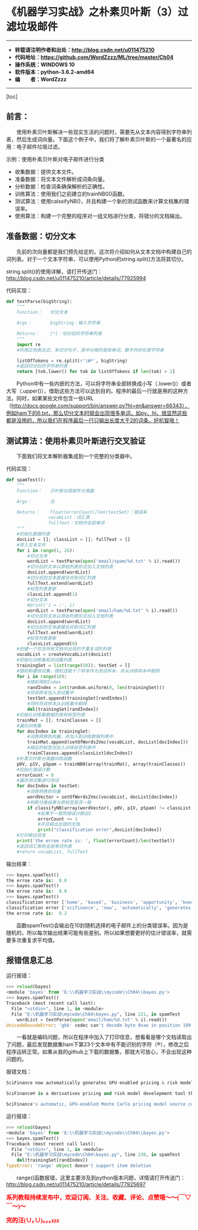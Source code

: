 # 《机器学习实战》之朴素贝叶斯（3）过滤垃圾邮件

----------

- **转载请注明作者和出处：http://blog.csdn.net/u011475210**
- **代码地址：https://github.com/WordZzzz/ML/tree/master/Ch04**
- **操作系统：WINDOWS 10**
- **软件版本：python-3.6.2-amd64**
- **编&emsp;&emsp;者：WordZzzz**

----------

[toc]

## 前言：

&emsp;&emsp;使用朴素贝叶斯解决一些现实生活的问题时，需要先从文本内容得到字符串列表，然后生成词向量。下面这个例子中，我们将了解朴素贝叶斯的一个最著名的应用：电子邮件垃圾过滤。

示例：使用朴素贝叶斯对电子邮件进行分类

- 收集数据：提供文本文件。
- 准备数据：将文本文件解析成词条向量。
- 分析数据：检查词条确保解析的正确性。
- 训练算法：使用我们之前建立的trainNB0()函数。
- 测试算法：使用calssifyNB()，并且构建一个新的测试函数来计算文档集的错误率。
- 使用算法：构建一个完整的程序对一组文档进行分类，将错分的文档输出。

## 准备数据：切分文本

&emsp;&emsp;先前的次向量都是我们预先给定的，这次将介绍如何从文本文档中构建自己的词列表。对于一个文本字符串，可以使用Python的string.split()方法将其切分。

string.split()的使用详解，请打开传送门：http://blog.csdn.net/u011475210/article/details/77925994

代码实现：

```python
def textParse(bigString):
	"""
	Function：	切分文本

	Args：		bigString：输入字符串

	Returns：	[*]：切分后的字符串列表
	"""
	import re
	#利用正则表达式，来切分句子，其中分隔符是除单词、数字外的任意字符串

	listOfTokens = re.split(r'\W*', bigString)
	#返回切分后的字符串列表
	return [tok.lower() for tok in listOfTokens if len(tok) > 2]
```

&emsp;&emsp;Python中有一些内嵌的方法，可以将字符串全部转换成小写（.lower()）或者大写（.upper()），借助这些方法可以达到目的。程序的最后一行就是用的这种方法。同时，如果某些文件包含一些URL（http://docs.google.com/support/bin/answer.py?hl=en&answer=66343），例如ham下的6.txt，那么切分文本时就会出现很多单词，如py、hl，很显然这些都是没用的，所以我们在程序最后一行只输出长度大于2的词条，好机智哦！

## 测试算法：使用朴素贝叶斯进行交叉验证

&emsp;&emsp;下面我们将文本解析器集成到一个完整的分类器中。

代码实现：

```python
def spamTest():
	"""
	Function：	贝叶斯垃圾邮件分类器

	Args：		无

	Returns：	float(errorCount)/len(testSet)：错误率
				vocabList：词汇表
				fullText：文档中全部单词
	"""
	#初始化数据列表
	docList = []; classList = []; fullText = []
	#导入文本文件
	for i in range(1, 26):
		#切分文本
		wordList = textParse(open('email/spam/%d.txt' % i).read())
		#切分后的文本以原始列表形式加入文档列表
		docList.append(wordList)
		#切分后的文本直接合并到词汇列表
		fullText.extend(wordList)
		#标签列表更新
		classList.append(1)
		#切分文本
		#print('i = :', i)
		wordList = textParse(open('email/ham/%d.txt' % i).read())
		#切分后的文本以原始列表形式加入文档列表
		docList.append(wordList)
		#切分后的文本直接合并到词汇列表
		fullText.extend(wordList)
		#标签列表更新
		classList.append(0)
	#创建一个包含所有文档中出现的不重复词的列表
	vocabList = createVocabList(docList)
	#初始化训练集和测试集列表
	trainingSet = list(range(50)); testSet = []
	#随机构建测试集，随机选取十个样本作为测试样本，并从训练样本中剔除
	for i in range(10):
		#随机得到Index
		randIndex = int(random.uniform(0, len(trainingSet)))
		#将该样本加入测试集中
		testSet.append(trainingSet[randIndex])
		#同时将该样本从训练集中剔除
		del(trainingSet[randIndex])
	#初始化训练集数据列表和标签列表
	trainMat = []; trainClasses = []
	#遍历训练集
	for docIndex in trainingSet:
		#词表转换到向量，并加入到训练数据列表中
		trainMat.append(setOfWords2Vec(vocabList, docList[docIndex]))
		#相应的标签也加入训练标签列表中
		trainClasses.append(classList[docIndex])
	#朴素贝叶斯分类器训练函数
	p0V, p1V, pSpam = trainNB0(array(trainMat), array(trainClasses))
	#初始化错误计数
	errorCount = 0
	#遍历测试集进行测试
	for docIndex in testSet:
		#词表转换到向量
		wordVector = setOfWords2Vec(vocabList, docList[docIndex])
		#判断分类结果与原标签是否一致
		if classifyNB(array(wordVector), p0V, p1V, pSpam) != classList[docIndex]:
			#如果不一致则错误计数加1
			errorCount += 1
			#并且输出出错的文档
			print("classification error",docList[docIndex])
	#打印输出信息
	print('the erroe rate is: ', float(errorCount)/len(testSet))
	#返回词汇表和全部单词列表
	#return vocabList, fullText
```

输出结果：

```python
>>> bayes.spamTest()
the erroe rate is:  0.0
>>> bayes.spamTest()
the erroe rate is:  0.0
>>> bayes.spamTest()
classification error ['home', 'based', 'business', 'opportunity', 'knocking', 'your', 'door', 'don抰', 'rude', 'and', 'let', 'this', 'chance', 'you', 'can', 'earn', 'great', 'income', 'and', 'find', 'your', 'financial', 'life', 'transformed', 'learn', 'more', 'here', 'your', 'success', 'work', 'from', 'home', 'finder', 'experts']
classification error ['scifinance', 'now', 'automatically', 'generates', 'gpu', 'enabled', 'pricing', 'risk', 'model', 'source', 'code', 'that', 'runs', '300x', 'faster', 'than', 'serial', 'code', 'using', 'new', 'nvidia', 'fermi', 'class', 'tesla', 'series', 'gpu', 'scifinance', 'derivatives', 'pricing', 'and', 'risk', 'model', 'development', 'tool', 'that', 'automatically', 'generates', 'and', 'gpu', 'enabled', 'source', 'code', 'from', 'concise', 'high', 'level', 'model', 'specifications', 'parallel', 'computing', 'cuda', 'programming', 'expertise', 'required', 'scifinance', 'automatic', 'gpu', 'enabled', 'monte', 'carlo', 'pricing', 'model', 'source', 'code', 'generation', 'capabilities', 'have', 'been', 'significantly', 'extended', 'the', 'latest', 'release', 'this', 'includes']
the erroe rate is:  0.2
```

&emsp;&emsp;函数spamTest()会输出在10封随机选择的电子邮件上的分类错误率。因为是随机的，所以每次输出结果可能有些差别。所以如果想要更好的估计错误率，就需要多次重复求平均值。

## 报错信息汇总

运行报错：
```python
>>> reload(bayes)
<module 'bayes' from 'E:\\机器学习实战\\mycode\\Ch04\\bayes.py'>
>>> bayes.spamTest()
Traceback (most recent call last):
  File "<stdin>", line 1, in <module>
  File "E:\机器学习实战\mycode\Ch04\bayes.py", line 221, in spamTest
    wordList = textParse(open('email/ham/%d.txt' % i).read())
UnicodeDecodeError: 'gbk' codec can't decode byte 0xae in position 199: illegal multibyte sequence
```

&emsp;&emsp;一看就是编码问题，所以在程序中加入了打印信息，想看看是哪个文档读取出了问题，最后发现数据集ham下第23个文本中有不能识别的字符（®），修改之后程序运转正常。如果从我的github上下载的数据集，那就大可放心，不会出现这种问题的。

报错文档：
```python
SciFinance now automatically generates GPU-enabled pricing & risk model source code that runs up to 50-300x faster than serial code using a new NVIDIA Fermi-class Tesla 20-Series GPU.

SciFinance® is a derivatives pricing and risk model development tool that automatically generates C/C++ and GPU-enabled source code from concise, high-level model specifications. No parallel computing or CUDA programming expertise is required.

SciFinance's automatic, GPU-enabled Monte Carlo pricing model source code generation capabilities have been significantly extended in the latest release. This includes:
```

运行报错：

```python
>>> reload(bayes)
<module 'bayes' from 'E:\\机器学习实战\\mycode\\Ch04\\bayes.py'>
>>> bayes.spamTest()
Traceback (most recent call last):
  File "<stdin>", line 1, in <module>
  File "E:\机器学习实战\mycode\Ch04\bayes.py", line 239, in spamTest
    del(trainingSet[randIndex])
TypeError: 'range' object doesn't support item deletion
```

&emsp;&emsp;range()函数报错，这里主要涉及到python版本问题，详情请打开传送门：http://blog.csdn.net/u011475210/article/details/77925697

**<font color="red" size=3 face="仿宋">系列教程持续发布中，欢迎订阅、关注、收藏、评论、点赞哦～～(￣▽￣～)～</font>**

**<font color="red" size=3 face="仿宋">完的汪(∪｡∪)｡｡｡zzz</font>**